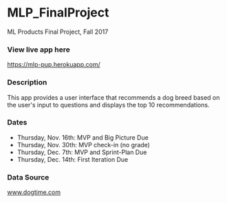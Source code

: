# MLP_FinalProject
ML Products Final Project, Fall 2017

### View live app here
https://mlp-pup.herokuapp.com/


### Description
This app provides a user interface that recommends a dog breed based on the user's input to questions and displays the top 10 recommendations.

### Dates
* Thursday, Nov. 16th: MVP and Big Picture Due
* Thursday, Nov. 30th: MVP check-in (no grade)
* Thursday, Dec. 7th: MVP and Sprint-Plan Due
* Thursday, Dec. 14th: First Iteration Due


### Data Source
www.dogtime.com

